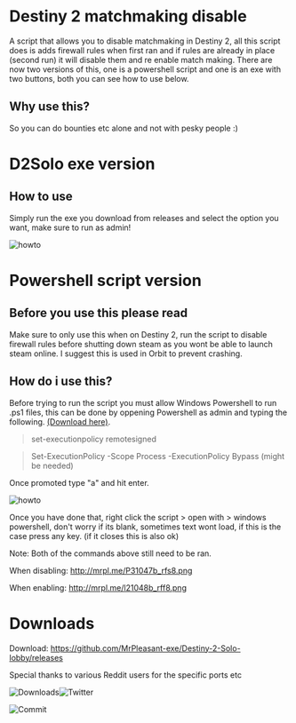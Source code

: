 # Destiny 2 matchmaking disable
A script that allows you to disable matchmaking in Destiny 2, all this script does is adds firewall rules when first ran and if rules are already in place (second run) it will disable them and re enable match making. There are now two versions of this, one is a powershell script and one is an exe with two buttons, both you can see how to use below.

## Why use this? 

So you can do bounties etc alone and not with pesky people :) 

# D2Solo exe version

## How to use

Simply run the exe you download from releases and select the option you want, make sure to run as admin! 

![howto](https://mrpl.me/V12560b_rfn5.png)

# Powershell script version

## Before you use this please read

Make sure to only use this when on Destiny 2, run the script to disable firewall rules before shutting down steam as you wont be able to launch steam online. I suggest this is used in Orbit to prevent crashing. 

## How do i use this?

Before trying to run the script you must allow Windows Powershell to run .ps1 files, this can be done by oppening Powershell as admin and typing the following. [(Download here)](https://github.com/MrPleasant-exe/Destiny-2-Solo-lobby/releases).

> set-executionpolicy remotesigned

> Set-ExecutionPolicy -Scope Process -ExecutionPolicy Bypass (might be needed)

Once promoted type "a" and hit enter. 

![howto](http://mrpl.me/pc1046b_rfx3.gif)

Once you have done that, right click the script > open with > windows powershell, don't worry if its blank, sometimes text wont load, if this is the case press any key. (if it closes this is also ok)

Note: Both of the commands above still need to be ran.

When disabling: http://mrpl.me/P31047b_rfs8.png

When enabling: http://mrpl.me/l21048b_rff8.png

# Downloads

Download: https://github.com/MrPleasant-exe/Destiny-2-Solo-lobby/releases

Special thanks to various Reddit users for the specific ports etc


<img src="https://img.shields.io/github/downloads/MrPleasant-exe/Destiny-2-Solo-lobby/total?style=social" alt="Downloads"/><img src="https://img.shields.io/twitter/url?url=https%3A%2F%2Fgithub.com%2FMrPleasant-exe%2FDestiny-2-Solo-lobby
" alt="Twitter"/>

<img src="https://img.shields.io/github/last-commit/MrPleasant-exe/Destiny-2-Solo-lobby/master" alt="Commit"/>



